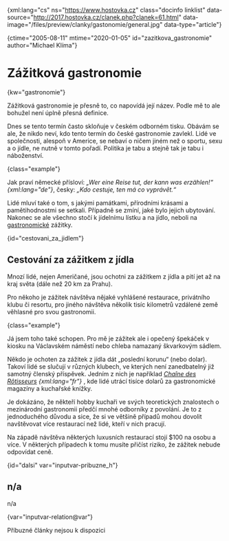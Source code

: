 
{xml:lang="cs" ns="https://www.hostovka.cz" class="docinfo linklist" data-source="http://2017.hostovka.cz/clanek.php?clanek=61.html" data-image="/files/preview/clanky/gastonomie/general.jpg" data-type="article"}

{ctime="2005-08-11" mtime="2020-01-05" id="zazitkova_gastronomie" author="Michael Klíma"}

# Zážitková gastronomie

<!-- generated attribute kw by user_updatekw.sh on 2020-07-05, do not edit -->

{kw="gastronomie"}

Zážitková gastronomie je přesně to, co napovídá její název. Podle mě to ale bohužel není úplně přesná definice.

Dnes se tento termín často skloňuje v českém odborném tisku. Obávám se ale, že nikdo neví, kdo tento termín do české gastronomie zavlekl. Lidé ve společnosti, alespoň v Americe, se nebaví o ničem jiném než o sportu, sexu a o jídle, ne nutně v tomto pořadí. Politika je tabu a stejně tak je tabu i náboženství.

{class="example"}

Jak praví německé přísloví: _„Wer eine Reise tut, der kann was erzählen!“ {xml:lang="de"}_, česky: _„Kdo cestuje, ten má co vyprávět.“_

Lidé mluví také o tom, s jakými památkami, přírodními krásami a pamětihodnostmi se setkali. Případně se zmíní, jaké bylo jejich ubytování. Nakonec se ale všechno stočí k jídelnímu lístku a na jídlo, neboli na [gastronomické][1] zážitky.

{id="cestovani\_za\_jidlem"}

## Cestování za zážitkem z jídla

Mnozí lidé, nejen Američané, jsou ochotni za zážitkem z jídla a pití jet až na kraj světa (dále než 20 km za Prahu).

Pro někoho je zážitek návštěva nějaké vyhlášené restaurace, privátního klubu či resortu, pro jiného návštěva několik tisíc kilometrů vzdálené země věhlasné pro svou gastronomii.

{class="example"}

Já jsem toho také schopen. Pro mě je zážitek ale i opečený špekáček v kiosku na Václavském náměstí nebo chleba namazaný škvarkovým sádlem.

Někdo je ochoten za zážitek z jídla dát „poslední korunu“ (nebo dolar). Takoví lidé se slučují v různých klubech, ve kterých není zanedbatelný již samotný členský příspěvek. Jedním z nich je například _[Chaîne des Rôtisseurs][2] {xml:lang="fr"}_ , kde lidé utrácí tisíce dolarů za gastronomické magazíny a kuchařské knížky. 

Je dokázáno, že někteří hobby kuchaři ve svých teoretických znalostech o mezinárodní gastronomii předčí mnohé odborníky z povolání. Je to z jednoduchého důvodu a sice, že si ve většině případů mohou dovolit navštěvovat více restaurací než lidé, kteří v nich pracují.

Na západě návštěva některých luxusních restaurací stojí $100 na osobu a více. V některých případech k tomu musíte přičíst riziko, že zážitek nebude odpovídat ceně.

{id="dalsi" var="inputvar-pribuzne_h"}

## n/a

n/a

{var="inputvar-relation@var"}

Příbuzné články nejsou k dispozici

 [1]: gastronomie
 [2]: spolecenstvi_gastronomu#chaine_des_rotisseurs

